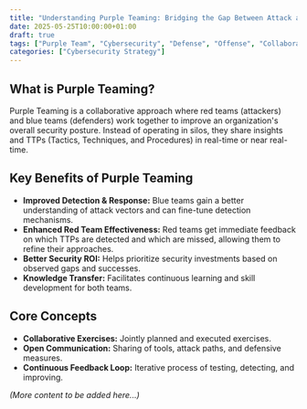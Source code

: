 ```yaml
---
title: "Understanding Purple Teaming: Bridging the Gap Between Attack and Defense"
date: 2025-05-25T10:00:00+01:00
draft: true
tags: ["Purple Team", "Cybersecurity", "Defense", "Offense", "Collaboration"]
categories: ["Cybersecurity Strategy"]
---
```


## What is Purple Teaming?

Purple Teaming is a collaborative approach where red teams (attackers) and blue teams (defenders) work together to improve an organization's overall security posture. Instead of operating in silos, they share insights and TTPs (Tactics, Techniques, and Procedures) in real-time or near real-time.

## Key Benefits of Purple Teaming

-   **Improved Detection & Response:** Blue teams gain a better understanding of attack vectors and can fine-tune detection mechanisms.
-   **Enhanced Red Team Effectiveness:** Red teams get immediate feedback on which TTPs are detected and which are missed, allowing them to refine their approaches.
-   **Better Security ROI:** Helps prioritize security investments based on observed gaps and successes.
-   **Knowledge Transfer:** Facilitates continuous learning and skill development for both teams.

## Core Concepts

-   **Collaborative Exercises:** Jointly planned and executed exercises.
-   **Open Communication:** Sharing of tools, attack paths, and defensive measures.
-   **Continuous Feedback Loop:** Iterative process of testing, detecting, and improving.

*(More content to be added here...)*
